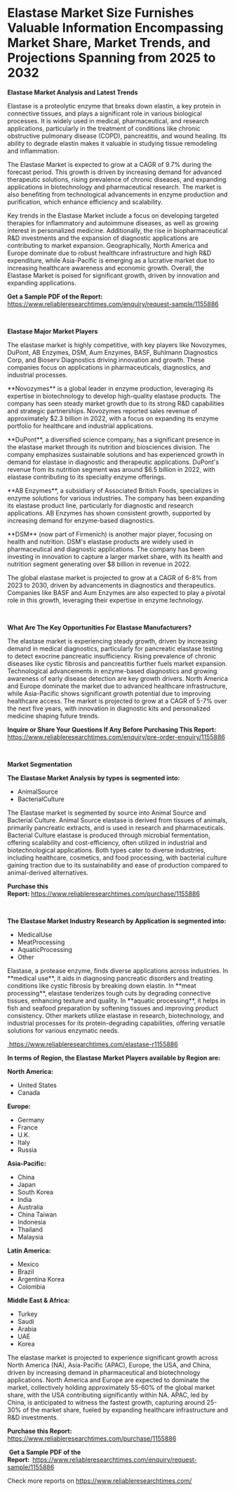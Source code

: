 <p><h1>Elastase Market Size Furnishes Valuable Information Encompassing Market Share, Market Trends, and Projections Spanning from 2025 to 2032</h1></p><p><strong>Elastase Market Analysis and Latest Trends</strong></p>
<p><p>Elastase is a proteolytic enzyme that breaks down elastin, a key protein in connective tissues, and plays a significant role in various biological processes. It is widely used in medical, pharmaceutical, and research applications, particularly in the treatment of conditions like chronic obstructive pulmonary disease (COPD), pancreatitis, and wound healing. Its ability to degrade elastin makes it valuable in studying tissue remodeling and inflammation.</p><p>The Elastase Market is expected to grow at a CAGR of 9.7% during the forecast period. This growth is driven by increasing demand for advanced therapeutic solutions, rising prevalence of chronic diseases, and expanding applications in biotechnology and pharmaceutical research. The market is also benefiting from technological advancements in enzyme production and purification, which enhance efficiency and scalability.</p><p>Key trends in the Elastase Market include a focus on developing targeted therapies for inflammatory and autoimmune diseases, as well as growing interest in personalized medicine. Additionally, the rise in biopharmaceutical R&D investments and the expansion of diagnostic applications are contributing to market expansion. Geographically, North America and Europe dominate due to robust healthcare infrastructure and high R&D expenditure, while Asia-Pacific is emerging as a lucrative market due to increasing healthcare awareness and economic growth. Overall, the Elastase Market is poised for significant growth, driven by innovation and expanding applications.</p></p>
<p><strong>Get a Sample PDF of the Report:&nbsp;</strong> <a href="https://www.reliableresearchtimes.com/enquiry/request-sample/1155886?utm_campaign=1940&utm_medium=2&utm_source=Github&utm_content=ia&utm_term=25012025&utm_id=elastase">https://www.reliableresearchtimes.com/enquiry/request-sample/1155886</a></p>
<p>&nbsp;</p>
<p><strong>Elastase Major Market Players</strong></p>
<p><p>The elastase market is highly competitive, with key players like Novozymes, DuPont, AB Enzymes, DSM, Aum Enzymes, BASF, Buhlmann Diagnostics Corp, and Bioserv Diagnostics driving innovation and growth. These companies focus on applications in pharmaceuticals, diagnostics, and industrial processes.</p><p>**Novozymes** is a global leader in enzyme production, leveraging its expertise in biotechnology to develop high-quality elastase products. The company has seen steady market growth due to its strong R&D capabilities and strategic partnerships. Novozymes reported sales revenue of approximately $2.3 billion in 2022, with a focus on expanding its enzyme portfolio for healthcare and industrial applications.</p><p>**DuPont**, a diversified science company, has a significant presence in the elastase market through its nutrition and biosciences division. The company emphasizes sustainable solutions and has experienced growth in demand for elastase in diagnostic and therapeutic applications. DuPont's revenue from its nutrition segment was around $6.5 billion in 2022, with elastase contributing to its specialty enzyme offerings.</p><p>**AB Enzymes**, a subsidiary of Associated British Foods, specializes in enzyme solutions for various industries. The company has been expanding its elastase product line, particularly for diagnostic and research applications. AB Enzymes has shown consistent growth, supported by increasing demand for enzyme-based diagnostics.</p><p>**DSM** (now part of Firmenich) is another major player, focusing on health and nutrition. DSM's elastase products are widely used in pharmaceutical and diagnostic applications. The company has been investing in innovation to capture a larger market share, with its health and nutrition segment generating over $8 billion in revenue in 2022.</p><p>The global elastase market is projected to grow at a CAGR of 6-8% from 2023 to 2030, driven by advancements in diagnostics and therapeutics. Companies like BASF and Aum Enzymes are also expected to play a pivotal role in this growth, leveraging their expertise in enzyme technology.</p></p>
<p>&nbsp;</p>
<p><strong>What Are The Key Opportunities For Elastase Manufacturers?</strong></p>
<p><p>The elastase market is experiencing steady growth, driven by increasing demand in medical diagnostics, particularly for pancreatic elastase testing to detect exocrine pancreatic insufficiency. Rising prevalence of chronic diseases like cystic fibrosis and pancreatitis further fuels market expansion. Technological advancements in enzyme-based diagnostics and growing awareness of early disease detection are key growth drivers. North America and Europe dominate the market due to advanced healthcare infrastructure, while Asia-Pacific shows significant growth potential due to improving healthcare access. The market is projected to grow at a CAGR of 5-7% over the next five years, with innovation in diagnostic kits and personalized medicine shaping future trends.</p></p>
<p><strong>Inquire or Share Your Questions If Any Before Purchasing This Report:</strong> <a href="https://www.reliableresearchtimes.com/enquiry/pre-order-enquiry/1155886?utm_campaign=1940&utm_medium=2&utm_source=Github&utm_content=ia&utm_term=25012025&utm_id=elastase">https://www.reliableresearchtimes.com/enquiry/pre-order-enquiry/1155886</a></p>
<p>&nbsp;</p>
<p><strong>Market Segmentation</strong></p>
<p><strong>The Elastase Market Analysis by types is segmented into:</strong></p>
<p><ul><li>AnimalSource</li><li>BacterialCulture</li></ul></p>
<p><p>The Elastase market is segmented by source into Animal Source and Bacterial Culture. Animal Source elastase is derived from tissues of animals, primarily pancreatic extracts, and is used in research and pharmaceuticals. Bacterial Culture elastase is produced through microbial fermentation, offering scalability and cost-efficiency, often utilized in industrial and biotechnological applications. Both types cater to diverse industries, including healthcare, cosmetics, and food processing, with bacterial culture gaining traction due to its sustainability and ease of production compared to animal-derived alternatives.</p></p>
<p><strong>Purchase this Report:&nbsp;</strong><a href="https://www.reliableresearchtimes.com/purchase/1155886?utm_campaign=1940&utm_medium=2&utm_source=Github&utm_content=ia&utm_term=25012025&utm_id=elastase">https://www.reliableresearchtimes.com/purchase/1155886</a></p>
<p>&nbsp;</p>
<p><strong>The Elastase Market Industry Research by Application is segmented into:</strong></p>
<p><ul><li>MedicalUse</li><li>MeatProcessing</li><li>AquaticProcessing</li><li>Other</li></ul></p>
<p><p>Elastase, a protease enzyme, finds diverse applications across industries. In **medical use**, it aids in diagnosing pancreatic disorders and treating conditions like cystic fibrosis by breaking down elastin. In **meat processing**, elastase tenderizes tough cuts by degrading connective tissues, enhancing texture and quality. In **aquatic processing**, it helps in fish and seafood preparation by softening tissues and improving product consistency. Other markets utilize elastase in research, biotechnology, and industrial processes for its protein-degrading capabilities, offering versatile solutions for various enzymatic needs.</p></p>
<p><a href="https://www.reliableresearchtimes.com/elastase-r1155886?utm_campaign=1940&utm_medium=2&utm_source=Github&utm_content=ia&utm_term=25012025&utm_id=elastase">&nbsp;https://www.reliableresearchtimes.com/elastase-r1155886</a></p>
<p><strong>In terms of Region, the Elastase Market Players available by Region are:</strong></p>
<p>
    <p> <strong> North America: </strong>
        <ul>
            <li>United States</li>
            <li>Canada</li>
        </ul>
        </p> 
    <p> <strong> Europe: </strong>
        <ul>
            <li>Germany</li>
            <li>France</li>
            <li>U.K.</li>
            <li>Italy</li>
            <li>Russia</li>
        </ul>
        </p> 
    <p> <strong> Asia-Pacific: </strong>
        <ul>
            <li>China</li>
            <li>Japan</li>
            <li>South Korea</li>
            <li>India</li>
            <li>Australia</li>
            <li>China Taiwan</li>
            <li>Indonesia</li>
            <li>Thailand</li>
            <li>Malaysia</li>
        </ul>
        </p> 
    <p> <strong> Latin America: </strong>
        <ul>
            <li>Mexico</li>
            <li>Brazil</li>
            <li>Argentina Korea</li>
            <li>Colombia</li>
        </ul>
        </p> 
    <p> <strong> Middle East & Africa: </strong>
        <ul>
            <li>Turkey</li>
            <li>Saudi</li>
            <li>Arabia</li>
            <li>UAE</li>
            <li>Korea</li>
        </ul>
    </p>
    </p>
<p><p>The elastase market is projected to experience significant growth across North America (NA), Asia-Pacific (APAC), Europe, the USA, and China, driven by increasing demand in pharmaceutical and biotechnology applications. North America and Europe are expected to dominate the market, collectively holding approximately 55-60% of the global market share, with the USA contributing significantly within NA. APAC, led by China, is anticipated to witness the fastest growth, capturing around 25-30% of the market share, fueled by expanding healthcare infrastructure and R&D investments.</p></p>
<p><strong>Purchase this Report: </strong><a href="https://www.reliableresearchtimes.com/purchase/1155886?utm_campaign=1940&utm_medium=2&utm_source=Github&utm_content=ia&utm_term=25012025&utm_id=elastase">https://www.reliableresearchtimes.com/purchase/1155886</a></p>
<p>&nbsp;<strong>Get a Sample PDF of the Report:&nbsp;&nbsp;</strong><a href="https://www.reliableresearchtimes.com/enquiry/request-sample/1155886?utm_campaign=1940&utm_medium=2&utm_source=Github&utm_content=ia&utm_term=25012025&utm_id=elastase">https://www.reliableresearchtimes.com/enquiry/request-sample/1155886</a></p>
<p><strong></strong></p>
<p>Check more reports on <a href="https://www.reliableresearchtimes.com/?utm_campaign=1940&utm_medium=2&utm_source=Github&utm_content=ia&utm_term=25012025&utm_id=elastase">https://www.reliableresearchtimes.com/</a></p>
